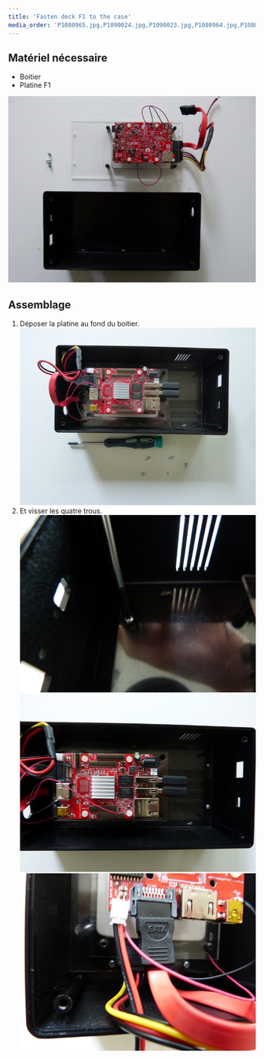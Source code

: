 ```yaml
---
title: 'Fasten deck F1 to the case'
media_order: 'P1080965.jpg,P1090024.jpg,P1090023.jpg,P1080964.jpg,P1080963.jpg'
---
```


## Matériel nécessaire

* Boitier
* Platine F1

![](P1090024.jpg)

## Assemblage

1. Déposer la platine au fond du boitier.
	![](P1080963.jpg)
2. Et visser les quatre trous.
	![](P1090023.jpg)
    ![](P1080964.jpg)![](P1080965.jpg)
